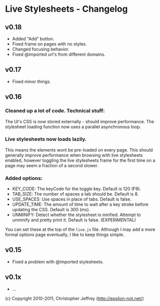 # Live Stylesheets - Changelog

## v0.18

- Added "Add" button.
- Fixed frame on pages with no styles.
- Changed focusing behavior.
- Fixed @imported url's from different domains.

## v0.17

- Fixed minor things.

## v0.16

### Cleaned up a lot of code. Technical stuff:

The UI's CSS is now stored externally - should improve performance.
The stylesheet loading function now uses a parallel asynchronous loop.

### Live stylesheets now loads lazily. 

This means the elements wont be pre-loaded on every page. This should 
generally improve performance when browsing with live stylesheets enabled, 
however toggling the live stylesheets frame for the first time on a page may 
seem a fraction of a second slower.

### Added options:

- KEY_CODE: The keyCode for the toggle key. Default is 120 (F9).
- TAB_SIZE: The number of spaces a tab should be. Default is 8.
- USE_SPACES: Use spaces in place of tabs. Default is false.
- UPDATE_TIME: The amount of time to wait after a key stroke before 
               updating the CSS. Default is 300 (ms).
- UNMINIFY: Detect whether the stylesheet is minfied. Attempt 
            to unminify and pretty print it. Default is false. (EXPERIMENTAL)

You can set these at the top of the `live.js` file. Although I may add a more 
formal options page eventually, I like to keep things simple.

## v0.15

- Fixed a problem with @imported stylesheets.

## v0.1x

- ...

(c) Copyright 2010-2011, Christopher Jeffrey (http://epsilon-not.net/)
